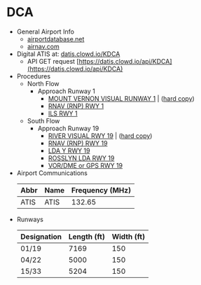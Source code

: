# DCA

* General Airport Info
  * [airportdatabase.net](https://airportdatabase.net/united-states/ronald-reagan-washington-national-airport-dca_3483.html)
  * [airnav.com](https://www.airnav.com/airport/KDCA)
* Digital ATIS at: [datis.clowd.io/KDCA](https://datis.clowd.io/KDCA)
  * API GET request [https://datis.clowd.io/api/KDCA](https://datis.clowd.io/api/KDCA)
* Procedures
  * North Flow
    * Approach Runway 1
      * [MOUNT VERNON VISUAL RUNWAY 1](https://www.fly.faa.gov/Information/east/zdc/dca/atcCharts/DCA_CVFP_00443MOUNTVERNON_VIS1.pdf) | ([hard copy](./resources/DCA_CVFP_00443MOUNTVERNON_VIS1.pdf))
      * [RNAV (RNP) RWY 1](https://www.fly.faa.gov/Information/east/zdc/dca/atcCharts/DCA_IAP_00443RR1.pdf)
      * [ILS RWY 1](https://www.fly.faa.gov/Information/east/zdc/dca/atcCharts/DCA_IAP_00443I1.pdf)
  * South Flow 
    * Approach Runway 19
      * [RIVER VISUAL RWY 19](https://www.fly.faa.gov/Information/east/zdc/dca/atcCharts/DCA_CVFP_00443RIVER_VIS19.pdf) | ([hard copy](./resources/DCA_CVFP_00443RIVER_VIS19.pdf))
      * [RNAV (RNP) RWY 19](https://www.fly.faa.gov/Information/east/zdc/dca/atcCharts/DCA_IAP_00443RR19.pdf)
      * [LDA Y RWY 19](https://www.fly.faa.gov/Information/east/zdc/dca/atcCharts/DCA_IAP_00443LDAD19.pdf)
      * [ROSSLYN LDA RWY 19](https://www.fly.faa.gov/Information/east/zdc/dca/atcCharts/DCA_IAP_00443ROSSLYNLDA19.pdf)
      * [VOR/DME or GPS RWY 19](https://www.fly.faa.gov/Information/east/zdc/dca/atcCharts/DCA_IAP_00443VDG19.pdf)
* Airport Communications
  <table>
    <thead>
      <th>Abbr</th>
      <th>Name</th>
      <th>Frequency (MHz)</th>
    </thead>
    <tbody>
      <tr>
        <td>ATIS</td>
        <td>ATIS</td>
        <td>132.65</td>
      </tr>
    </tbody>
  </table>
* Runways
  <table>
    <thead>
      <th>Designation</th>
      <th>Length (ft)</th>
      <th>Width (ft)</th>
    </thead>
    <tbody>
      <tr>
        <td>01/19</td>
        <td>7169</td>
        <td>150</td>
      </tr>
      <tr>
        <td>04/22</td>
        <td>5000</td>
        <td>150</td>
      </tr>
      <tr>
        <td>15/33</td>
        <td>5204</td>
        <td>150</td>
      </tr>
    </tbody>
  </table>

<!--
    * Arrival: "Irons Four"
      [IRONS FOUR ARRIVAL](https://www.fly.faa.gov/Information/east/zdc/dca/atcCharts/DCA_STAR_00443IRONS.pdf)
-->